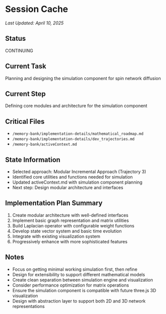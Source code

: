 # Session Cache

*Last Updated: April 10, 2025*

## Status
CONTINUING

## Current Task
Planning and designing the simulation component for spin network diffusion

## Current Step
Defining core modules and architecture for the simulation component

## Critical Files
- `/memory-bank/implementation-details/mathematical_roadmap.md`
- `/memory-bank/implementation-details/dev_trajectories.md`
- `/memory-bank/activeContext.md`

## State Information
- Selected approach: Modular Incremental Approach (Trajectory 3)
- Identified core utilities and functions needed for simulation
- Updated activeContext.md with simulation component planning
- Next step: Design modular architecture and interfaces

## Implementation Plan Summary
1. Create modular architecture with well-defined interfaces
2. Implement basic graph representation and matrix utilities
3. Build Laplacian operator with configurable weight functions
4. Develop state vector system and basic time evolution
5. Integrate with existing visualization system
6. Progressively enhance with more sophisticated features

## Notes
- Focus on getting minimal working simulation first, then refine
- Design for extensibility to support different mathematical models
- Create clean separation between simulation engine and visualization
- Consider performance optimization for matrix operations
- Ensure the simulation component is compatible with future three.js 3D visualization
- Design with abstraction layer to support both 2D and 3D network representations
